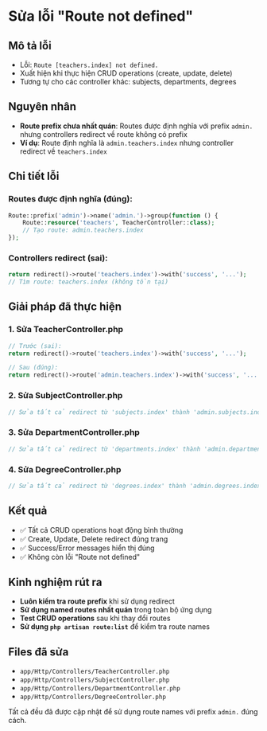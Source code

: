# Sửa lỗi "Route not defined"

## Mô tả lỗi
- Lỗi: `Route [teachers.index] not defined.`
- Xuất hiện khi thực hiện CRUD operations (create, update, delete)
- Tương tự cho các controller khác: subjects, departments, degrees

## Nguyên nhân
- **Route prefix chưa nhất quán**: Routes được định nghĩa với prefix `admin.` nhưng controllers redirect về route không có prefix
- **Ví dụ**: Route định nghĩa là `admin.teachers.index` nhưng controller redirect về `teachers.index`

## Chi tiết lỗi

### Routes được định nghĩa (đúng):
```php
Route::prefix('admin')->name('admin.')->group(function () {
    Route::resource('teachers', TeacherController::class);
    // Tạo route: admin.teachers.index
});
```

### Controllers redirect (sai):
```php
return redirect()->route('teachers.index')->with('success', '...');
// Tìm route: teachers.index (không tồn tại)
```

## Giải pháp đã thực hiện

### 1. Sửa TeacherController.php
```php
// Trước (sai):
return redirect()->route('teachers.index')->with('success', '...');

// Sau (đúng):
return redirect()->route('admin.teachers.index')->with('success', '...');
```

### 2. Sửa SubjectController.php
```php
// Sửa tất cả redirect từ 'subjects.index' thành 'admin.subjects.index'
```

### 3. Sửa DepartmentController.php
```php
// Sửa tất cả redirect từ 'departments.index' thành 'admin.departments.index'
```

### 4. Sửa DegreeController.php
```php
// Sửa tất cả redirect từ 'degrees.index' thành 'admin.degrees.index'
```

## Kết quả
- ✅ Tất cả CRUD operations hoạt động bình thường
- ✅ Create, Update, Delete redirect đúng trang
- ✅ Success/Error messages hiển thị đúng
- ✅ Không còn lỗi "Route not defined"

## Kinh nghiệm rút ra
- **Luôn kiểm tra route prefix** khi sử dụng redirect
- **Sử dụng named routes nhất quán** trong toàn bộ ứng dụng
- **Test CRUD operations** sau khi thay đổi routes
- **Sử dụng `php artisan route:list`** để kiểm tra route names

## Files đã sửa
- `app/Http/Controllers/TeacherController.php`
- `app/Http/Controllers/SubjectController.php` 
- `app/Http/Controllers/DepartmentController.php`
- `app/Http/Controllers/DegreeController.php`

Tất cả đều đã được cập nhật để sử dụng route names với prefix `admin.` đúng cách.
